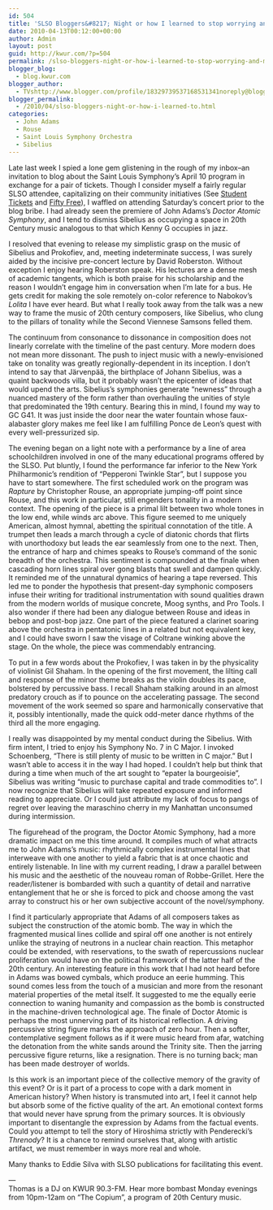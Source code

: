 ```yaml
---
id: 504
title: 'SLSO Bloggers&#8217; Night or how I learned to stop worrying and mythologize the bomb.'
date: 2010-04-13T00:12:00+00:00
author: Admin
layout: post
guid: http://kwur.com/?p=504
permalink: /slso-bloggers-night-or-how-i-learned-to-stop-worrying-and-mythologize-the-bomb/
blogger_blog:
  - blog.kwur.com
blogger_author:
  - TVshttp://www.blogger.com/profile/18329739537168531341noreply@blogger.com
blogger_permalink:
  - /2010/04/slso-bloggers-night-or-how-i-learned-to.html
categories:
  - John Adams
  - Rouse
  - Saint Louis Symphony Orchestra
  - Sibelius
---
```

<div class="pf-content">
  <p>
    Late last week I spied a lone gem glistening in the rough of my inbox&#8211;an invitation to blog about the Saint Louis Symphony&#8217;s April 10 program in exchange for a pair of tickets. Though I consider myself a fairly regular SLSO attendee, capitalizing on their community initiatives (See <a href="http://www.slso.org/students/index.htm">Student Tickets</a> and <a href="http://www.slso.org/50free/index.htm">Fifty Free</a>), I waffled on attending Saturday&#8217;s concert prior to the blog bribe. I had already seen the premiere of John Adams&#8217;s <span style="font-style: italic;">Doctor Atomic Symphony</span>, and I tend to dismiss Sibelius as occupying a space in 20th Century music analogous to that which Kenny G occupies in jazz.
  </p>
  
  <p>
    I resolved that evening to release my simplistic grasp on the music of Sibelius and Prokofiev, and, meeting indeterminate success, I was surely aided by the incisive pre-concert lecture by David Roberston. Without exception I enjoy hearing Roberston speak. His lectures are a dense mesh of academic tangents, which is both praise for his scholarship and the reason I wouldn&#8217;t engage him in conversation when I&#8217;m late for a bus. He gets credit for making the sole remotely on-color reference to Nabokov&#8217;s <span style="font-style: italic;">Lolita</span> I have ever heard. But what I really took away from the talk was a new way to frame the music of 20th century composers, like Sibelius, who clung to the pillars of tonality while the Second Viennese Samsons felled them.
  </p>
  
  <p>
    The continuum from consonance to dissonance in composition does not linearly correlate with the timeline of the past century. More modern does not mean more dissonant. The push to inject music with a newly-envisioned take on tonality was greatly regionally-dependent in its inception. I don&#8217;t intend to say that Järvenpää, the birthplace of Johann Sibelius, was a quaint backwoods villa, but it probably wasn&#8217;t the epicenter of ideas that would upend the arts. Sibelius&#8217;s symphonies generate &#8220;newness&#8221; through a nuanced mastery of the form rather than overhauling the unities of style that predominated the 19th century. Bearing this in mind, I found my way to GC G41. It was just inside the door near the water fountain whose faux-alabaster glory makes me feel like I am fulfilling Ponce de Leon&#8217;s quest with every well-pressurized sip.
  </p>
  
  <p>
    The evening began on a light note with a performance by a line of area schoolchildren involved in one of the many educational programs offered by the SLSO. Put bluntly, I found the performance far inferior to the New York Philharmonic&#8217;s rendition of &#8220;Pepperoni Twinkle Star&#8221;, but I suppose you have to start somewhere. The first scheduled work on the program was <span style="font-style: italic;">Rapture</span> by Christopher Rouse, an appropriate jumping-off point since Rouse, and this work in particular, still engenders tonality in a modern context. The opening of the piece is a primal lilt between two whole tones in the low end, while winds arc above. This figure seemed to me uniquely American, almost hymnal, abetting the spiritual connotation of the title. A trumpet then leads a march through a cycle of diatonic chords that flirts with unorthodoxy but leads the ear seamlessly from one to the next. Then, the entrance of harp and chimes speaks to Rouse&#8217;s command of the sonic breadth of the orchestra. This sentiment is compounded at the finale when cascading horn lines spiral over gong blasts that swell and dampen quickly. It reminded me of the unnatural dynamics of hearing a tape reversed. This led me to ponder the hypothesis that present-day symphonic composers infuse their writing for traditional instrumentation with sound qualities drawn from the modern worlds of musique concrete, Moog synths, and Pro Tools. I also wonder if there had been any dialogue between Rouse and ideas in bebop and post-bop jazz. One part of the piece featured a clarinet soaring above the orchestra in pentatonic lines in a related but not equivalent key, and I could have sworn I saw the visage of Coltrane winking above the stage. On the whole, the piece was commendably entrancing.
  </p>
  
  <p>
    To put in a few words about the Prokofiev, I was taken in by the physicality of violinist Gil Shaham. In the opening of the first movement, the lilting call and response of the minor theme breaks as the violin doubles its pace, bolstered by percussive bass. I recall Shaham stalking around in an almost predatory crouch as if to pounce on the accelerating passage. The second movement of the work seemed so spare and harmonically conservative that it, possibly intentionally, made the quick odd-meter dance rhythms of the third all the more engaging.
  </p>
  
  <p>
    I really was disappointed by my mental conduct during the Sibelius. With firm intent, I tried to enjoy his Symphony No. 7 in C Major. I invoked Schoenberg, &#8220;There is still plenty of music to be written in C major.&#8221; But I wasn&#8217;t able to access it in the way I had hoped. I couldn&#8217;t help but think that during a time when much of the art sought to &#8220;epater la bourgeoisie&#8221;, Sibelius was writing &#8220;music to purchase capital and trade commodities to&#8221;. I now recognize that Sibelius will take repeated exposure and informed reading to appreciate. Or I could just attribute my lack of focus to pangs of regret over leaving the maraschino cherry in my Manhattan unconsumed during intermission.
  </p>
  
  <p>
    The figurehead of the program, the Doctor Atomic Symphony, had a more dramatic impact on me this time around. It compiles much of what attracts me to John Adams&#8217;s music: rhythmically complex instrumental lines that interweave with one another to yield a fabric that is at once chaotic and entirely listenable. In line with my current reading, I draw a parallel between his music and the aesthetic of the nouveau roman of Robbe-Grillet. Here the reader/listener is bombarded with such a quantity of detail and narrative entanglement that he or she is forced to pick and choose among the vast array to construct his or her own subjective account of the novel/symphony.
  </p>
  
  <p>
    I find it particularly appropriate that Adams of all composers takes as subject the construction of the atomic bomb. The way in which the fragmented musical lines collide and spiral off one another is not entirely unlike the straying of neutrons in a nuclear chain reaction. This metaphor could be extended, with reservations, to the swath of repercussions nuclear proliferation would have on the political framework of the latter half of the 20th century. An interesting feature in this work that I had not heard before in Adams was bowed cymbals, which produce an eerie humming. This sound comes less from the touch of a musician and more from the resonant material properties of the metal itself. It suggested to me the equally eerie connection to waning humanity and compassion as the bomb is constructed in the machine-driven technological age. The finale of Doctor Atomic is perhaps the most unnerving part of its historical reflection. A driving percussive string figure marks the approach of zero hour. Then a softer, contemplative segment follows as if it were music heard from afar, watching the detonation from the white sands around the Trinity site. Then the jarring percussive figure returns, like a resignation. There is no turning back; man has been made destroyer of worlds.
  </p>
  
  <p>
    Is this work is an important piece of the collective memory of the gravity of this event? Or is it part of a process to cope with a dark moment in American history? When history is transmuted into art, I feel it cannot help but absorb some of the fictive quality of the art. An emotional context forms that would never have sprung from the primary sources. It is obviously important to disentangle the expression by Adams from the factual events. Could you attempt to tell the story of Hiroshima strictly with Penderecki&#8217;s <span style="font-style: italic;">Threnody</span>? It is a chance to remind ourselves that, along with artistic artifact, we must remember in ways more real and whole.
  </p>
  
  <p>
    Many thanks to Eddie Silva with SLSO publications for facilitating this event.
  </p>
  
  <p>
    &#8212;<br />Thomas is a DJ on KWUR 90.3-FM. Hear more bombast Monday evenings from 10pm-12am on &#8220;The Copium&#8221;, a program of 20th Century music.
  </p>
  
  <p>
    <span style="font-style: italic;"></span><em style="font-style: italic;"></em><em></em><em></em><em><span style="font-style: italic;"></span></em>
  </p>
</div>